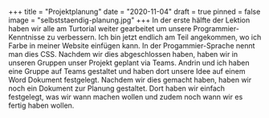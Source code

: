 +++
title = "Projektplanung"
date = "2020-11-04"
draft = true
pinned = false
image = "selbststaendig-planung.jpg"
+++
In der erste hälfte der Lektion haben wir alle am Turtorial weiter gearbeitet um unsere Programmier-Kenntnisse zu verbessern. Ich bin jetzt endlich am Teil angekommen, wo ich Farbe in meiner Website einfügen kann. In der Progammier-Sprache nennt man dies CSS. Nachdem wir dies abgeschlossen haben, haben wir in unseren Gruppen unser Projekt geplant via Teams. Andrin und ich haben eine Gruppe auf Teams gestaltet und haben dort unsere Idee auf einem Word Dokument festgelegt. Nachdem wir dies gemacht haben, haben wir noch ein Dokument zur Planung gestaltet. Dort haben wir einfach festgelegt, was wir wann machen wollen und zudem noch wann wir es fertig haben wollen.